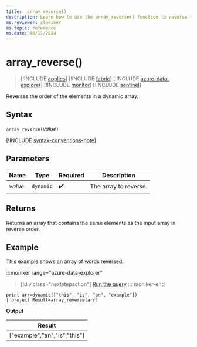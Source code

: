 ```yaml
---
title:  array_reverse()
description: Learn how to use the array_reverse() function to reverse the order of the elements in a dynamic array.
ms.reviewer: slneimer
ms.topic: reference
ms.date: 08/11/2024
---
```

# array_reverse()

> [!INCLUDE [applies](../includes/applies-to-version/applies.md)] [!INCLUDE [fabric](../includes/applies-to-version/fabric.md)] [!INCLUDE [azure-data-explorer](../includes/applies-to-version/azure-data-explorer.md)] [!INCLUDE [monitor](../includes/applies-to-version/monitor.md)] [!INCLUDE [sentinel](../includes/applies-to-version/sentinel.md)]

Reverses the order of the elements in a dynamic array.

## Syntax

`array_reverse(`*value*`)`

[!INCLUDE [syntax-conventions-note](../includes/syntax-conventions-note.md)]

## Parameters

| Name | Type | Required | Description |
|--|--|--|--|
|*value*| `dynamic` |  :heavy_check_mark:| The array to reverse.|

## Returns

Returns an array that contains the same elements as the input array in reverse order.

## Example

This example shows an array of words reversed.

:::moniker range="azure-data-explorer"
> [!div class="nextstepaction"]
> <a href="https://dataexplorer.azure.com/clusters/help/databases/Samples?query=H4sIAAAAAAAAAysoyswrUUgsKrJNqcxLzM1M1ohWKsnILFbSUVCCkIl5IDK1IjG3ICdVKVZTgZerRqGgKD8rNblEISi1uDSnxBaoP7Eyvii1LLWoOFUDyNMEAKks9PlYAAAA" target="_blank">Run the query</a>
::: moniker-end

```kusto
print arr=dynamic(["this", "is", "an", "example"]) 
| project Result=array_reverse(arr)
```

**Output**

|Result|
|---|
|["example","an","is","this"]|
